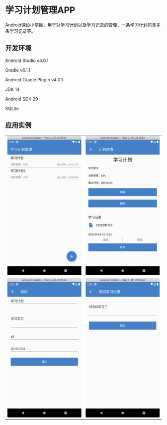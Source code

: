 学习计划管理APP
===

Android课设小项目，用于对学习计划以及学习记录的管理，一条学习计划包含多条学习记录等。

## 开发环境
Android Studio v4.0.1

Gradle v6.1.1

Android Gradle Plugin v4.0.1

JDK 14

Android SDK 29

SQLite

## 应用实例

<table>
<tr>
  <td>
    <img src="docs/page_1.png" width="291px" height="450px" alt="">
  </td>
  <td>
    <img src="docs/page_3.png" width="291px" height="450px" alt="">
  </td>
</tr>
<tr>
  <td>
    <img src="docs/page_2.png" width="291px" height="450px" alt="">
  </td>
  <td>
    <img src="docs/page_4.png" width="291px" height="450px" alt="">
  </td>
</tr>
</table>
